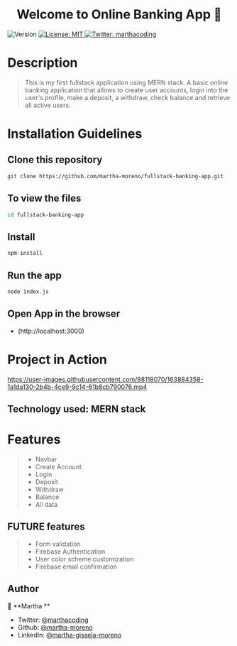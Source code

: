 <h1 align="center">Welcome to Online Banking App 👋</h1>
<p>
  <img alt="Version" src="https://img.shields.io/badge/version-1.0.0-blue.svg?cacheSeconds=2592000" />
  <a href="https://opensource.org/licenses/MIT" target="_blank">
    <img alt="License: MIT" src="https://img.shields.io/badge/License-MIT-yellow.svg" />
  </a>
  <a href="https://twitter.com/marthacoding" target="_blank">
    <img alt="Twitter: marthacoding" src="https://img.shields.io/twitter/follow/marthacoding.svg?style=social" />
  </a>
</p>

# Description
> This is my first fullstack application using MERN stack. A basic online banking application that allows to create user accounts, login into the user's profile, make a deposit, a withdraw, check balance and retrieve all active users. 

# Installation Guidelines
## Clone this repository 

```sh
git clone https://github.com/martha-moreno/fullstack-banking-app.git
```

## To view the files

```sh
cd fullstack-banking-app
```
## Install

```sh
npm install
```

## Run the app

```sh
node index.js
```

## Open App in the browser 

* (http://localhost:3000)


# Project in Action

https://user-images.githubusercontent.com/88118070/163884358-1a1da130-2b4b-4ce9-9c14-61b8cb790076.mp4


## Technology used: MERN stack
# Features
>- Navbar
>- Create Account
>- Login
>- Deposit
>- Withdraw
>- Balance
>- All data
## FUTURE features
>- Form validation
>- Firebase Authentication
>- User color scheme customization
>- Firebase email confirmation
## Author

👤 **Martha **

* Twitter: [@marthacoding](https://twitter.com/marthacoding)
* Github: [@martha-moreno](https://github.com/martha-moreno)
* LinkedIn: [@martha-gissela-moreno](https://linkedin.com/in/martha-gissela-moreno)

